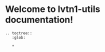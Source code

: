 # Welcome to lvtn1-utils documentation!

<!---
For help on documentation syntax, see: https://myst-parser.readthedocs.io/en/latest/syntax/syntax.html
-->

```{eval-rst}
.. toctree::
   :glob:

   *
```

```{include} ../README.md

```
